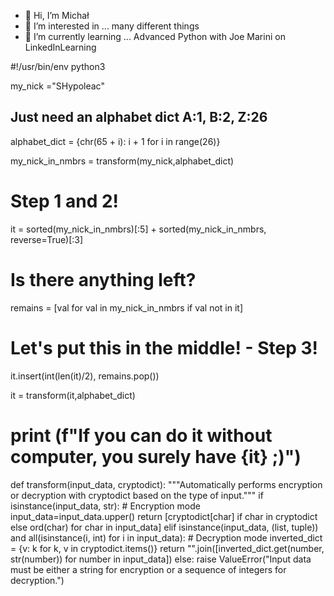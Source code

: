 - 👋 Hi, I’m Michał
- 👀 I’m interested in ... many different things
- 🌱 I’m currently learning ... Advanced Python with Joe Marini on LinkedInLearning

#!/usr/bin/env python3

my_nick ="SHypoleac"

## Just need an alphabet dict A:1, B:2, Z:26 ##
alphabet_dict = {chr(65 + i): i + 1 for i in range(26)} 

my_nick_in_nmbrs = transform(my_nick,alphabet_dict)

# Step 1 and 2! #
it = sorted(my_nick_in_nmbrs)[:5] + sorted(my_nick_in_nmbrs, reverse=True)[:3] 
# Is there anything left? #
remains = [val for val in my_nick_in_nmbrs if val not in it] 
# Let's put this in the middle! - Step 3! #
it.insert(int(len(it)/2), remains.pop())                          
  
it = transform(it,alphabet_dict)

# print (f"If you can do it without computer, you surely have {it} ;)") #

def transform(input_data, cryptodict):
    """Automatically performs encryption or decryption with cryptodict based on the type of input."""
    if isinstance(input_data, str):
        # Encryption mode
        input_data=input_data.upper()
        return [cryptodict[char] if char in cryptodict else ord(char) for char in input_data]
    elif isinstance(input_data, (list, tuple)) and all(isinstance(i, int) for i in input_data):
        # Decryption mode
        inverted_dict = {v: k for k, v in cryptodict.items()}
        return "".join([inverted_dict.get(number, str(number)) for number in input_data])
    else:
        raise ValueError("Input data must be either a string for encryption or a sequence of integers for decryption.")


<!---
SHypoleac/SHypoleac is a ✨ special ✨ repository because its `README.md` (this file) appears on your GitHub profile.
You can click the Preview link to take a look at your changes.
--->
